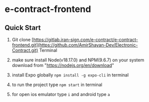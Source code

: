 # e-contract-frontend

## Quick Start

1. Git clone [https://gitlab.iran-sign.com/e-contract/e-contract-frontend.git](https://github.com/AmirShayan-Dev/Electronic-Contract.git) Terminal

2. make sure install Node(v18.17.0) and NPM(9.6.7) on your system download from "https://nodejs.org/en/download"

3. install Expo globally `npm install -g expo-cli` in terminal

4. to run the project type `npm start` in terminal

5. for open ios emulator type `i` and android type `a`

